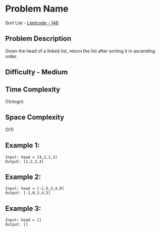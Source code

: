 # Problem Name 
Sort List - [Leetcode - 148](https://leetcode.com/problems/sort-list/)

## Problem Description

Given the head of a linked list, return the list after sorting it in ascending order.

## Difficulty - Medium

## Time Complexity
O(nlogn)

## Space Complexity
O(1)

## Example 1:
```
Input: head = [4,2,1,3]
Output: [1,2,3,4]
```

## Example 2:
```
Input: head = [-1,5,3,4,0]
Output: [-1,0,3,4,5]
```

## Example 3:
```
Input: head = []
Output: []
```